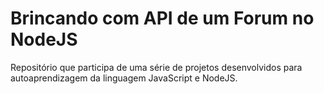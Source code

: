 # Brincando com API de um Forum no NodeJS

Repositório que participa de uma série de projetos desenvolvidos para autoaprendizagem da linguagem JavaScript e NodeJS.